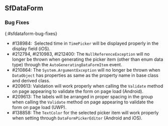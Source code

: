 ## SfDataForm

### Bug Fixes
{:#sfdataform-bug-fixes}

* \#138984:  Selected time in `TimePicker` will be displayed properly in the display field (iOS).
* \#212794, \#I210983, \#I212400: The `NullReferenceException` will no longer be thrown when generating the picker item (other than enum data type) through the `AutoGeneratingDataFormItem` event.
* \#210864: The `System.ArgumentException` will no longer be thrown when `DataObject` has properties as same as the property name in base class and derived class.
* \#209613: Validation will work properly when calling the `Validate` method on page appearing to validate the form on page load (Android).
* \#209613: The labels will be arranged in proper spacing in the group when calling the `Validate` method on page appearing to validate the form on page load (UWP).
* \#138858: The `TextColor` for the selected picker item will work properly when setting through `DataFormPickerEditor` (Android and iOS).
